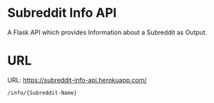 # Subreddit Info API
A Flask API which provides Information about a Subreddit as Output.
# URL
URL: https://subreddit-info-api.herokuapp.com/

`/info/{Subreddit-Name}`
